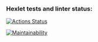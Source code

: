 ### Hexlet tests and linter status:
[![Actions Status](https://github.com/thundersnail/backend-project-lvl1/workflows/hexlet-check/badge.svg)](https://github.com/thundersnail/backend-project-lvl1/actions)

[![Maintainability](https://api.codeclimate.com/v1/badges/a99a88d28ad37a79dbf6/maintainability)](https://codeclimate.com/github/codeclimate/codeclimate/maintainability)
